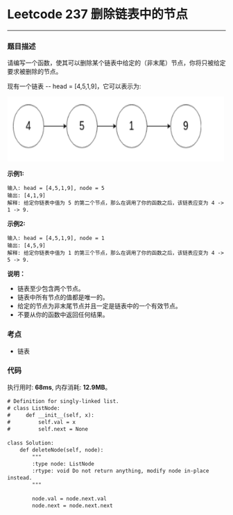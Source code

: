 # Leetcode 237 删除链表中的节点
***
### 题目描述
请编写一个函数，使其可以删除某个链表中给定的（非末尾）节点，你将只被给定要求被删除的节点。

现有一个链表 -- head = [4,5,1,9]，它可以表示为:

<img src="images/237.png" width="500" height="150" >

**示例1:**  

	输入: head = [4,5,1,9], node = 5
	输出: [4,1,9]
	解释: 给定你链表中值为 5 的第二个节点，那么在调用了你的函数之后，该链表应变为 4 -> 1 -> 9.

**示例2:**  

	输入: head = [4,5,1,9], node = 1
	输出: [4,5,9]
	解释: 给定你链表中值为 1 的第三个节点，那么在调用了你的函数之后，该链表应变为 4 -> 5 -> 9.
	
	
**说明：**

* 链表至少包含两个节点。
* 链表中所有节点的值都是唯一的。
* 给定的节点为非末尾节点并且一定是链表中的一个有效节点。
* 不要从你的函数中返回任何结果。

### 考点

* 链表


### 代码
执行用时: **68ms**, 内存消耗: **12.9MB**。


```
# Definition for singly-linked list.
# class ListNode:
#     def __init__(self, x):
#         self.val = x
#         self.next = None

class Solution:
    def deleteNode(self, node):
        """
        :type node: ListNode
        :rtype: void Do not return anything, modify node in-place instead.
        """
        
        node.val = node.next.val
        node.next = node.next.next
```

